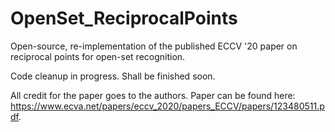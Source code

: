 # OpenSet_ReciprocalPoints
Open-source, re-implementation of the published ECCV '20 paper on reciprocal points for open-set recognition.

Code cleanup in progress. Shall be finished soon.

All credit for the paper goes to the authors. Paper can be found here: https://www.ecva.net/papers/eccv_2020/papers_ECCV/papers/123480511.pdf.
